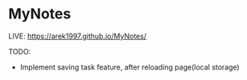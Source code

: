 # MyNotes
LIVE: https://arek1997.github.io/MyNotes/

TODO:
 - Implement saving task feature, after reloading page(local storage)
